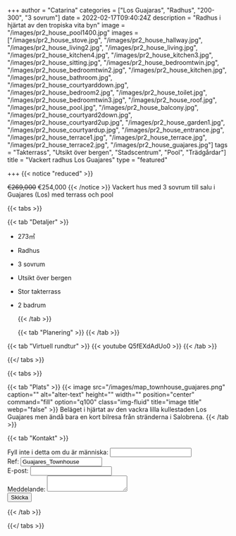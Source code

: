 +++
author = "Catarina"
categories = ["Los Guajaras", "Radhus", "200-300", "3 sovrum"]
date = 2022-02-17T09:40:24Z
description = "Radhus i hjärtat av den tropiska vita byn"
image = "/images/pr2_house_pool1400.jpg"
images = ["/images/pr2_house_stove.jpg", "/images/pr2_house_hallway.jpg", "/images/pr2_house_living2.jpg", "/images/pr2_house_living.jpg", "/images/pr2_house_kitchen4.jpg", "/images/pr2_house_kitchen3.jpg", "/images/pr2_house_sitting.jpg", "/images/pr2_house_bedroomtwin.jpg", "/images/pr2_house_bedroomtwin2.jpg", "/images/pr2_house_kitchen.jpg", "/images/pr2_house_bathroom.jpg", "/images/pr2_house_courtyarddown.jpg", "/images/pr2_house_bedroom2.jpg", "/images/pr2_house_toilet.jpg", "/images/pr2_house_bedroomtwin3.jpg", "/images/pr2_house_roof.jpg", "/images/pr2_house_pool.jpg", "/images/pr2_house_balcony.jpg", "/images/pr2_house_courtyard2down.jpg", "/images/pr2_house_courtyard2up.jpg", "/images/pr2_house_garden1.jpg", "/images/pr2_house_courtyardup.jpg", "/images/pr2_house_entrance.jpg", "/images/pr2_house_terrace1.jpg", "/images/pr2_house_terrace.jpg", "/images/pr2_house_terrace2.jpg", "/images/pr2_house_guajares.jpg"]
tags = "Takterrass", "Utsikt över bergen", "Stadscentrum", "Pool", "Trädgårdar"]
title = "Vackert radhus Los Guajares"
type = "featured"

+++
{{< notice "reduced" >}}

<s>€269,000</s> €254,000 {{< /notice >}} Vackert hus med 3 sovrum till salu i Guajares (Los) med terrass och pool
 

{{< tabs >}}

{{< tab "Detaljer" >}}

* 273&#x33A1;
* Radhus
* 3 sovrum
* Utsikt över bergen
* Stor takterrass
* 2 badrum

  {{< /tab >}}

  {{< tab "Planering" >}}  {{< /tab >}}

{{< tab "Virtuell rundtur" >}} {{< youtube Q5fEXdAdUo0 >}} {{< /tab >}}

{{</ tabs >}}

{{< tabs >}}


{{< tab "Plats" >}} {{< image src="/images/map_townhouse_guajares.png" caption="" alt="alter-text" height="" width="" position="center" command="fill" option="q100" class="img-fluid" title="image title" webp="false" >}} Beläget i hjärtat av den vackra lilla kullestaden Los Guajares men ändå bara en kort bilresa från stränderna i Salobrena. {{< /tab >}}

{{< tab "Kontakt" >}} <form name="propertyContact" method="POST" netlify-honeypot="bot-field" data-netlify="true">
<div class="form-group">
<label>Fyll inte i detta om du är människa: <input name="bot-field" /></label>
</div>
<div class="form-group">
<label>Ref: <input name="property-ref" class="form-control" value="Guajares_Townhouse" readonly/></label>
</div>
<div class="form-group">
<label>E-post: <input type="text" class="form-control" name="email" /></label>
</div>
<div class="form-group">
<label>Meddelande: </label> <textarea name="message" class="form-control"></textarea>
</div>
<button type="submit" class="btn btn-primary">Skicka</button>
</form> {{< /tab >}}

{{</ tabs >}}